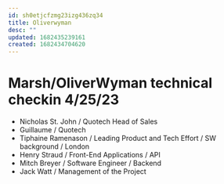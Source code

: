 ```yaml
---
id: sh0etjcfzmg23izg436zq34
title: Oliverwyman
desc: ""
updated: 1682435239161
created: 1682434704620
---
```


# Marsh/OliverWyman technical checkin 4/25/23

- Nicholas St. John / Quotech Head of Sales
- Guillaume / Quotech
- Tiphaine Ramenason / Leading Product and Tech Effort / SW background / London
- Henry Straud / Front-End Applications / API
- Mitch Breyer / Software Engineer / Backend
- Jack Watt / Management of the Project
